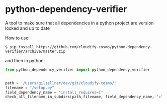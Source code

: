 # python-dependency-verifier
A tool to make sure that all dependencies in a python project are version locked and up to date

How to use:

`$ pip install https://github.com/cloudify-cosmo/python-dependency-verifier/archive/master.zip`

and then in python:

```python
from python_dependency_verifier import python_dependency_verifier


path = '/Users/gilzellner/dev/git/cloudify-cosmo/'
filename = "/setup.py"
field_dependency_name = "install_requires=["
check_all_filename_in_subdirs(path,filename, field_dependency_name, "cloudify.*")
```
